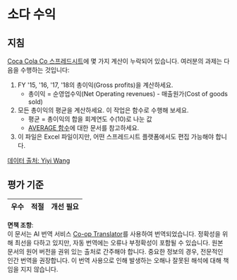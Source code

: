 <!--
CO_OP_TRANSLATOR_METADATA:
{
  "original_hash": "f824bfdb8b12d33293913f76f5c787c5",
  "translation_date": "2025-08-24T12:19:24+00:00",
  "source_file": "2-Working-With-Data/06-non-relational/assignment.md",
  "language_code": "ko"
}
-->
# 소다 수익

## 지침

[Coca Cola Co 스프레드시트](../../../../2-Working-With-Data/06-non-relational/CocaColaCo.xlsx)에 몇 가지 계산이 누락되어 있습니다. 여러분의 과제는 다음을 수행하는 것입니다:

1. FY '15, '16, '17, '18의 총이익(Gross profits)을 계산하세요.
    - 총이익 = 순영업수익(Net Operating revenues) - 매출원가(Cost of goods sold)
1. 모든 총이익의 평균을 계산하세요. 이 작업은 함수로 수행해 보세요.
    - 평균 = 총이익의 합을 회계연도 수(10)로 나눈 값
    - [AVERAGE 함수](https://support.microsoft.com/en-us/office/average-function-047bac88-d466-426c-a32b-8f33eb960cf6)에 대한 문서를 참고하세요.
1. 이 파일은 Excel 파일이지만, 어떤 스프레드시트 플랫폼에서도 편집 가능해야 합니다.

[데이터 출처: Yiyi Wang](https://www.kaggle.com/yiyiwang0826/cocacola-excel)

## 평가 기준

우수 | 적절 | 개선 필요
--- | --- | --- | 

**면책 조항**:  
이 문서는 AI 번역 서비스 [Co-op Translator](https://github.com/Azure/co-op-translator)를 사용하여 번역되었습니다. 정확성을 위해 최선을 다하고 있지만, 자동 번역에는 오류나 부정확성이 포함될 수 있습니다. 원본 문서의 원어 버전을 권위 있는 출처로 간주해야 합니다. 중요한 정보의 경우, 전문적인 인간 번역을 권장합니다. 이 번역 사용으로 인해 발생하는 오해나 잘못된 해석에 대해 책임을 지지 않습니다.